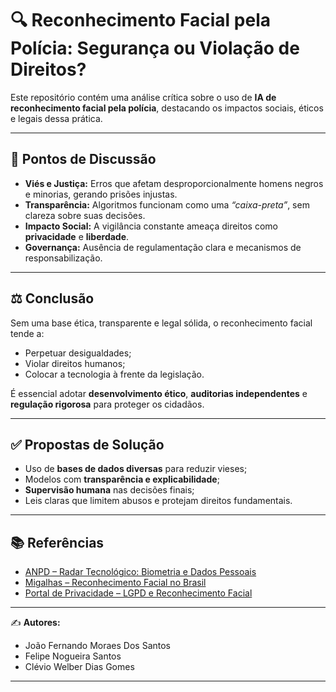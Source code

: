 # 🔍 Reconhecimento Facial pela Polícia: Segurança ou Violação de Direitos?

Este repositório contém uma análise crítica sobre o uso de **IA de reconhecimento facial pela polícia**, destacando os impactos sociais, éticos e legais dessa prática.

---

## 📌 Pontos de Discussão
- **Viés e Justiça:** Erros que afetam desproporcionalmente homens negros e minorias, gerando prisões injustas.  
- **Transparência:** Algoritmos funcionam como uma *“caixa-preta”*, sem clareza sobre suas decisões.  
- **Impacto Social:** A vigilância constante ameaça direitos como **privacidade** e **liberdade**.  
- **Governança:** Ausência de regulamentação clara e mecanismos de responsabilização.

---

## ⚖️ Conclusão
Sem uma base ética, transparente e legal sólida, o reconhecimento facial tende a:  
- Perpetuar desigualdades;  
- Violar direitos humanos;  
- Colocar a tecnologia à frente da legislação.  

É essencial adotar **desenvolvimento ético**, **auditorias independentes** e **regulação rigorosa** para proteger os cidadãos.

---

## ✅ Propostas de Solução
- Uso de **bases de dados diversas** para reduzir vieses;  
- Modelos com **transparência e explicabilidade**;  
- **Supervisão humana** nas decisões finais;  
- Leis claras que limitem abusos e protejam direitos fundamentais.

---

## 📚 Referências
- [ANPD – Radar Tecnológico: Biometria e Dados Pessoais](https://www.gov.br/anpd/pt-br/centrais-de-conteudo/documentos-tecnicos-orientativos/radar-tecnologico-biometria-anpd-1.pdf)  
- [Migalhas – Reconhecimento Facial no Brasil](https://www.migalhas.com.br/depeso/435376/reconhecimento-facial-riscos-juridicos-e-ameaca-a-direitos-no-brasil)  
- [Portal de Privacidade – LGPD e Reconhecimento Facial](https://www.portaldeprivacidade.ipsep.pb.gov.br/noticia/lgpd-e-reconhecimento-facial-o-lado-mais-polemico-da-protecao-de-dados.html)  

---

✍️ **Autores:**  
- João Fernando Moraes Dos Santos  
- Felipe Nogueira Santos  
- Clévio Welber Dias Gomes  

---
